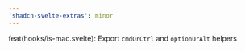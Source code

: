 ```yaml
---
'shadcn-svelte-extras': minor
---
```


feat(hooks/is-mac.svelte): Export `cmdOrCtrl` and `optionOrAlt` helpers
